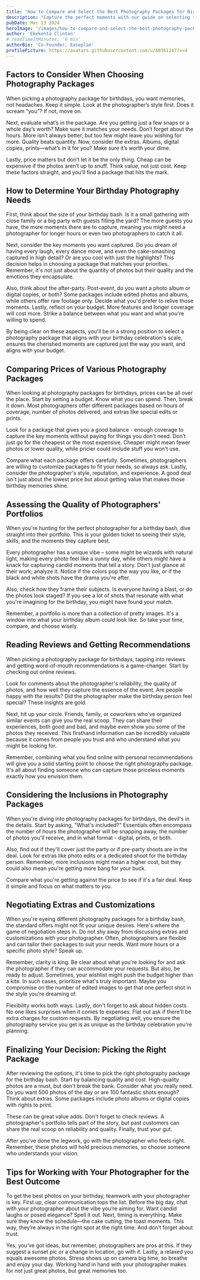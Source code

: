 ```yaml
---
title: 'How to Compare and Select the Best Photography Packages for Birthdays'
description: "Capture the perfect moments with our guide on selecting the best photography packages for birthdays."
pubDate: Mar 13 2024
heroImage: '/images/how-to-compare-and-select-the-best-photography-packages-for-birthdays.png'
author: 'Ekekenta Clinton'
# readTimeInMinutes: '6 min'
authorBio: 'Co-Founder, Easeplan'
profilePicture: https://avatars.githubusercontent.com/u/60361247?v=4
---
```



## Factors to Consider When Choosing Photography Packages
When picking a photography package for birthdays, you want memories, not headaches. Keep it simple. Look at the photographer’s style first. Does it scream “you”? If not, move on. 

Next, evaluate what’s in the package. Are you getting just a few snaps or a whole day’s worth? Make sure it matches your needs. Don’t forget about the hours. More isn’t always better, but too few might leave you wishing for more. Quality beats quantity. Now, consider the extras. Albums, digital copies, prints—what’s in it for you? Make sure it’s worth your dime. 

Lastly, price matters but don’t let it be the only thing. Cheap can be expensive if the photos aren’t up to snuff. Think value, not just cost. Keep these factors straight, and you’ll find a package that hits the mark.
## How to Determine Your Birthday Photography Needs
First, think about the size of your birthday bash. Is it a small gathering with close family or a big party with guests filling the yard? The more guests you have, the more moments there are to capture, meaning you might need a photographer for longer hours or even two photographers to catch it all. 

Next, consider the key moments you want captured. Do you dream of having every laugh, every dance move, and even the cake-smashing captured in high detail? Or are you cool with just the highlights? This decision helps in choosing a package that matches your priorities. Remember, it's not just about the quantity of photos but their quality and the emotions they encapsulate. 

Also, think about the after-party. Post-event, do you want a photo album or digital copies, or both? Some packages include edited photos and albums, while others offer raw footage only. Decide what you'd prefer to relive those moments. Lastly, reflect on your budget. More features and longer coverage will cost more. Strike a balance between what you want and what you're willing to spend. 

By being clear on these aspects, you'll be in a strong position to select a photography package that aligns with your birthday celebration's scale, ensures the cherished moments are captured just the way you want, and aligns with your budget.
## Comparing Prices of Various Photography Packages
When looking at photography packages for birthdays, prices can be all over the place. Start by setting a budget. Know what you can spend. Then, break it down. Most photographers offer different packages based on hours of coverage, number of photos delivered, and extras like special edits or prints.

Look for a package that gives you a good balance - enough coverage to capture the key moments without paying for things you don't need. Don’t just go for the cheapest or the most expensive. Cheaper might mean fewer photos or lower quality, while pricier could include stuff you won't use. 

Compare what each package offers carefully. Sometimes, photographers are willing to customize packages to fit your needs, so always ask. Lastly, consider the photographer's style, reputation, and experience. A good deal isn't just about the lowest price but about getting value that makes those birthday memories shine.
## Assessing the Quality of Photographers' Portfolios
When you're hunting for the perfect photographer for a birthday bash, dive straight into their portfolio. This is your golden ticket to seeing their style, skills, and the moments they capture best. 

Every photographer has a unique vibe – some might be wizards with natural light, making every photo feel like a sunny day, while others might have a knack for capturing candid moments that tell a story. Don't just glance at their work; analyze it. Notice if the colors pop the way you like, or if the black and white shots have the drama you're after. 

Also, check how they frame their subjects. Is everyone having a blast, or do the photos look staged? If you see a lot of shots that resonate with what you're imagining for the birthday, you might have found your match. 

Remember, a portfolio is more than a collection of pretty images. It's a window into what your birthday album could look like. So take your time, compare, and choose wisely.
## Reading Reviews and Getting Recommendations
When picking a photography package for birthdays, tapping into reviews and getting word-of-mouth recommendations is a game-changer. Start by checking out online reviews. 

Look for comments about the photographer's reliability, the quality of photos, and how well they capture the essence of the event. Are people happy with the results? Did the photographer make the birthday person feel special? These insights are gold.

Next, hit up your circle. Friends, family, or coworkers who've organized similar events can give you the real scoop. They can share their experiences, both good and bad, and maybe even show you some of the photos they received. This firsthand information can be incredibly valuable because it comes from people you trust and who understand what you might be looking for.

Remember, combining what you find online with personal recommendations will give you a solid starting point to choose the right photography package. It's all about finding someone who can capture those priceless moments exactly how you envision them.
## Considering the Inclusions in Photography Packages
When you're diving into photography packages for birthdays, the devil's in the details. Start by asking, "What's included?" Essentials often encompass the number of hours the photographer will be snapping away, the number of photos you'll receive, and in what format - digital, prints, or both. 

Also, find out if they'll cover just the party or if pre-party shoots are in the deal. Look for extras like photo edits or a dedicated shoot for the birthday person. Remember, more inclusions might mean a higher cost, but they could also mean you're getting more bang for your buck. 

Compare what you're getting against the price to see if it's a fair deal. Keep it simple and focus on what matters to you.
## Negotiating Extras and Customizations
When you're eyeing different photography packages for a birthday bash, the standard offers might not fit your unique desires. Here's where the game of negotiation steps in. Do not shy away from discussing extras and customizations with your photographer. Often, photographers are flexible and can tailor their packages to suit your needs. Want more hours or a specific photo style? Speak up. 

Remember, clarity is king. Be clear about what you're looking for and ask the photographer if they can accommodate your requests. But also, be ready to adjust. Sometimes, your wishlist might push the budget higher than a kite. In such cases, prioritize what's truly important. Maybe you compromise on the number of edited images to get that one perfect shot in the style you're dreaming of. 

Flexibility works both ways. Lastly, don't forget to ask about hidden costs. No one likes surprises when it comes to expenses. Flat out ask if there'll be extra charges for custom requests. By negotiating well, you ensure the photography service you get is as unique as the birthday celebration you're planning.
## Finalizing Your Decision: Picking the Right Package
After reviewing the options, it's time to pick the right photography package for the birthday bash. Start by balancing quality and cost. High-quality photos are a must, but don't break the bank. Consider what you really need. Do you want 500 photos of the day or are 100 fantastic shots enough? Think about extras. Some packages include photo albums or digital copies with rights to print. 

These can be great value adds. Don't forget to check reviews. A photographer's portfolio tells part of the story, but past customers can share the real scoop on reliability and quality. Finally, trust your gut. 

After you’ve done the legwork, go with the photographer who feels right. Remember, these photos will hold precious memories, so choose someone who understands your vision.
## Tips for Working with Your Photographer for the Best Outcome
To get the best photos on your birthday, teamwork with your photographer is key. First up, clear communication tops the list. Before the big day, chat with your photographer about the vibe you’re aiming for. Want candid laughs or posed elegance? Spell it out. Next, timing is everything. Make sure they know the schedule—the cake cutting, the toast moments. This way, they’re always in the right spot at the right time. And don’t forget about trust. 

Yes, you’ve got ideas, but remember, photographers are pros at this. If they suggest a sunset pic or a change in location, go with it. Lastly, a relaxed you equals awesome photos. Stress shows up on camera big time, so breathe and enjoy your day. Working hand in hand with your photographer makes for not just great photos, but great memories too.